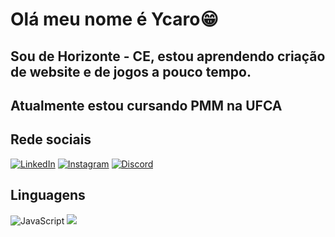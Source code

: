 # Olá meu nome é Ycaro😁

## Sou de Horizonte - CE, estou aprendendo criação de website e de jogos a pouco tempo.
## Atualmente estou cursando PMM na UFCA

## Rede sociais

[![LinkedIn](https://img.shields.io/badge/LinkedIn-0077B5?style=for-the-badge&logo=linkedin&logoColor=white)](https://www.linkedin.com/in/ycaro-gonçalves-33709525b/)
[![Instagram](https://img.shields.io/badge/-Instagram-%23E4405F?style=for-the-badge&logo=instagram&logoColor=white)](https://www.instagram.com/alasycaro/following/)
[![Discord](https://img.shields.io/badge/Discord-7289DA?style=for-the-badge&logo=discord&logoColor=white)](https://discord.com/channels/tarogasai/)

## Linguagens
![JavaScript](https://img.shields.io/badge/JavaScript-F7DF1E?style=for-the-badge&logo=javascript&logoColor=black)
![](https://img.shields.io/badge/Godot-7289DA?style=for-the-badge&logo=discord&logoColor=white)